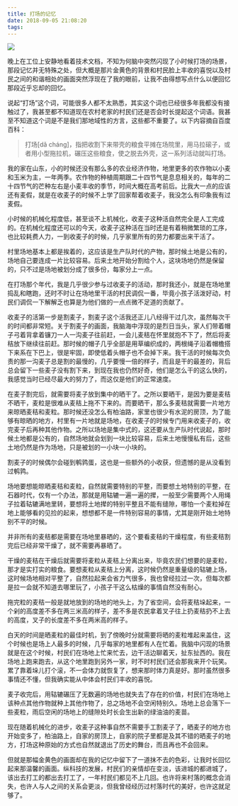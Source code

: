 ```yaml
---
title: 打场的记忆
date: 2018-09-05 21:08:20
tags:
---
```


![](https://timgsa.baidu.com/timg?image&quality=80&size=b9999_10000&sec=1535126602397&di=58075292f772c85ec1a51f59c9c38c95&imgtype=0&src=http%3A%2F%2Fs3.sinaimg.cn%2Fmw690%2F001pMv9Lzy74tldB2sq32%26690)

晚上在工位上安静地看着技术文档，不知为何脑中突然闪现了小时候打场的场景，那段记忆并无特殊之处，但大概是那片金黄色的背景和村民脸上丰收的喜悦以及村民之间的和谐相处的画面突然浮现在了我的眼前，让我不由得想写点什么以便回忆那段近乎忘却的回忆。

说起“打场”这个词，可能很多人都不太熟悉，其实这个词也已经很多年我都没有接触过了，我甚至都不知道现在农村老家的村民们还是否会时长提起这个词语。我甚至不知道这个词是不是我们那地域性的方言，这些都不重要了。以下内容摘自百度百科：

> 打场[dǎ cháng]，指把收割下来带壳的粮食平摊在场院里，用马拉磙子，或者用小型拖拉机，碾压这些粮食，使之脱去外壳，这一系列活动就叫打场。

我的家在山东，小的时候还没有那么多的农业经济作物，地里更多的农作物以小麦和玉米为主，一年两季。农作物的种植周期跟二十四节气是息息相关的，每年的二十四节气的芒种左右是小麦丰收的季节，时间大概在高考前后。比我大一点的应该还有麦假，就是在收麦子的时候不上学了回家帮着收麦子，我没怎么有印象我有过麦假。

小时候的机械化程度低，甚至谈不上机械化，收麦子这种活自然完全是人工完成的。在机械化程度还可以的今天，收麦子这种活在当时还是有着稍微繁琐的工序，也比较耗费人力，一到收麦子的时候，几乎家里所有的劳力都要出来干活了。

村里场地基本上都是挨着的，这应该是生产队时代的产物，那时候土地是公有的，场地自己要连成一片比较容易。后来土地开始分割给个人，这块场地仍然是保留的，只不过是场地被划分成了很多份，每家分上一点。

在打场那个年代，我是几乎很少参与过收麦子的活动，那时我还小，就是在场地里捣乱和瞎跑，还时不时让在场地里干活的村民调侃一番，毕竟小孩子活泼好动，村民们调侃一下解解乏也算是为他们做的一点点微不足道的贡献了。

收麦子的活第一步是割麦子，割麦子这个活我还正儿八经得干过几次，虽然每次干的时间都非常短。关于割麦子的画面，我脑海中浮现的是烈日当头，家人们带着帽子弓着背拿着镰刀一人一沟麦子往前赶，一会儿麦秸在怀里就抱不下了，然后将麦秸放下继续往前赶。那时候的帽子几乎全部是用草编织成的，两根绳子沿着帽檐搭下来系在下巴上，很是牢固，即使低着头帽子也不会掉下来。我干活的时候每次负责的那一沟麦子总是割的最慢的，几乎要慢一倍的样子，而且是干的最差的，背后总会留下一些麦子没有割下来，到现在我也仍然好奇，他们是怎么干的这么快的，我感觉当时已经尽最大的努力了，而这仅是他们的正常速度。

在麦子割完后，就需要将麦子放到集中的晒干了。之所以要晒干，是因为要是麦秸不晒干，麦粒是很难从麦秸上拖不下来的。而要晒干，那么多麦秸就需要一片地方来晾晒麦秸和麦粒。那时候还没怎么有柏油路，家里也很少有水泥的房顶，为了能够有晾晒的地方，村里有一片地就是场地，在收麦子的时候专门用来收麦子的，收完麦子后再种其他作物。之所以场地是集中式的，这还要从生产队时代说起，那时候土地都是公有的，自然场地就会划到一块比较容易，后来土地慢慢私有后，这些土地仍然是作为场地，只是被划的一小块一小块的。

割麦子的时候偶尔会碰到鹌鹑蛋，这也是一些额外的小收获，但遗憾的是从没看到过鹌鹑。

场地要想能晾晒麦秸和麦粒，自然就需要特别的平整，而要想土地特别的平整，在石器时代，仅有一个办法，那就是用轱辘一遍一遍的撵，一般至少需要两个人用绳子拉着轱辘满地里转，要想将土地撵的特别平整且不能有缝隙，哪怕一个麦粒掉在地上能够看的见捡的起来，想想都不是一件特别容易的事情，尤其是刚开始土地特别不平的时候。

并非所有的麦秸都是需要在场地里暴晒的，这个要看麦秸的干燥程度，有些麦秸割完后已经非常干燥了，就不需要再暴晒了。

干燥的麦秸在干燥后就需要将麦粒从麦秸上分离出来，毕竟农民们想要的是麦粒，那才是实打实的粮食。要想麦粒从麦秸上分离，这时候仍然是重量级的轱辘上场，这时候场地相对平整了，自然拉起来会省力气很多，我也曾经拉过一次，但每次都是拉一会就不知道去哪里玩了，小孩子干这么枯燥的事情自然没有耐心。

拖完粒的麦秸一般是就地放到的场地的地头上，为了省空间，会将麦秸垛起来，一个剁的高度差不多在两三米高的样子，差不多是农民拿着叉子往上扔麦秸扔不上去的高度，叉子的长度差不多在两米高的样子。

白天的时间是晒麦粒的最佳时机，到了傍晚时分就需要将晒的麦粒堆起来盖住，这个时候也是场上人最多的时候，几乎每家的地里都有人在忙着。我脑中闪现的场景就是在这个时候，村民们在场地上忙来忙去，边干活边聊着天，扯东扯西的。我在场地上跑来跑去，从这个地里跑到另外一家，时不时村民们还会那我来开个玩笑。累了靠着垛儿打个滚，不一会体力就恢复了，想来那时体力真是好。那时虽然很多事情还不懂，但我确实能从中体会村民们丰收的喜悦。

麦子收完后，用轱辘碾压了无数遍的场地也就失去了存在的价值，村民们在场地上该种点其他作物就种上其他作物了，总之场地不会空闲特别久。场地上总会落下一些麦粒，雨后空闲的场地上的缝隙处时长会生出新的绿油油的麦苗。

现在随着机械化的进步，收麦子这种事自然不需要手工割麦子了，晒麦子的地方也开始变多了，柏油路上，自家的房顶上，自家的院子里都是及其不错的晒麦子的地方，打场这种原始的方式也自然就退出了历史的舞台，而且再也不会回来。

但就是那幅金黄色的画面却在我的记忆中留下了一道抹不去的色彩，让我时长回忆起来那温馨的画面。纵科技的发展，村民们的亲情却在变淡，该进城的都进城了，该出去打工的都出去打工了，一年村民们都见不上几回。也许将来村落的概念会消失，也许人与人之间的关系会更淡，但我曾经经历过村落时代的美好，也许这就足够了。
